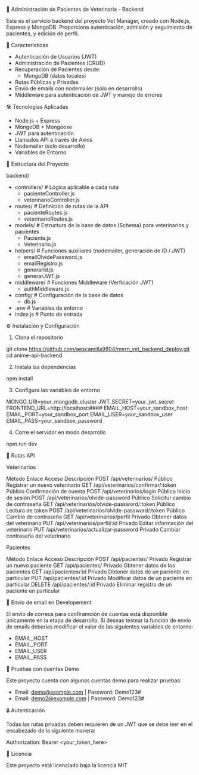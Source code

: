 📌 Administración de Pacientes de Veterinaria - Backend

Este es el servicio backend del proyecto Vet Manager, creado con Node.js, Express y MongoDB.
Proporciona autenticación, admisión y seguimiento de pacientes, y edición de perfil.

🚀 Características

- Autenticación de Usuarios (JWT)
- Administración de Pacientes (CRUD)
- Recuperación de Pacientes desde:
    - MongoDB (datos locales)
- Rutas Públicas y Privadas
- Envío de emails con nodemailer (solo en desarrollo)
- Middleware para autenticación de JWT y manejo de errores

🛠 Tecnologías Aplicadas

- Node.js + Express
- MongoDB + Mongoose
- JWT para autenticación
- Llamados API a través de Axios
- Nodemailer (solo desarrollo)
- Variables de Entorno

📂 Estructura del Proyecto

backend/

- controllers/      # Lógica aplicable a cada ruta
    - pacienteController.js
    - veterinarioController.js
- routes/           # Definición de rutas de la API
    - pacienteRoutes.js
    - veterinarioRoutes.js
- models/           # Estructura de la base de datos (Schema) para veterinarios y pacientes
    - Paciente.js
    - Veterinario.js
- helpers/          # Funciones auxiliares (nodemailer, generación de ID / JWT)
    - emailOlvidePassword.js
    - emailRegistro.js
    - generarId.js
    - generarJWT.js
- middleware/       # Funciones Middleware (Verficación JWT)
    - authMiddleware.js
- config/           # Configuración de la base de datos
    - db.js
- .env              # Variables de entorno
- index.js          # Punto de entrada

⚙️ Instalación y Configuración

1. Clona el repositorio

git clone https://github.com/aescamilla9804/mern_vet_backend_deploy.git
cd anime-api-backend

2. Instala las dependencias

npm install

3. Configura las variables de entorno

MONGO_URI=your_mongodb_cluster
JWT_SECRET=your_jwt_secret
FRONTEND_URL=http://localhost:####
EMAIL_HOST=your_sandbox_host
EMAIL_PORT=your_sandbox_port
EMAIL_USER=your_sandbox_user
EMAIL_PASS=your_sandbox_password

4. Corre el servidor en modo desarrollo

npm run dev

📡 Rutas API

Veterinarios

Método	    Enlace	                                     Acceso	         Descripción
POST	    /api/veterinarios/	                         Público	     Registrar un nuevo veterinario
GET	        /api/veterinarios/confirmar/:token	         Público	     Confirmación de cuenta
POST	    /api/veterinarios/login	                     Público	     Inicio de sesión
POST        /api/veterinarios/olvide-password            Público         Solicitur cambio de contraseña
GET         /api/veterinarios/olvide-password/:token     Público         Lectura de token
POST        /api/veterinarios/olvide-password/:token     Público         Cambio de contraseña
GET         /api/veterinarios/perfil                     Privado         Obtener datos del veterinario
PUT         /api/veterinarios/perfil/:id                 Privado         Editar información del veterinario
PUT         /api/veterinarios/actualizar-password        Privado         Cambiar contraseña del veterinario


Pacientes

Método	    Enlace                  Acceso	     Descripción
POST	    /api/pacientes/	        Privado	     Registrar un nuevo paciente
GET	        /api/pacientes/	        Privado	     Obtener datos de los pacientes
GET	        /api/pacientes/:id	    Privado	     Obtener datos de un paciente en particular
PUT	        /api/pacientes/:id	    Privado	     Modificar datos de un paciente en particular
DELETE	    /api/pacientes/:id	    Privado	     Eliminar registro de un paciente en particular

📧 Envío de email en Developement

El envío de correos para confiramción de cuentas está disponible únicamente en la etapa de desarrollo.
Si deseas testear la función de envío de emails deberías modificar el valor de las siguientes variables de entorno:

- EMAIL_HOST
- EMAIL_PORT
- EMAIL_USER
- EMAIL_PASS

🧪 Pruebas con cuentas Demo

Este proyecto cuenta con algunas cuentas demo para realizar pruebas:

- Email: demo@example.com | Password: Demo123#
- Email: demo2@example.com | Password: Demo123#

🔒 Autenticación

Todas las rutas privadas deben requieren de un JWT que se debe leer en el encabezado de la siguiente manera:

Authorization: Bearer <your_token_here>

📜 Licencia

Este proyecto está licenciado bajo la licencia MIT